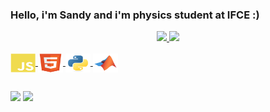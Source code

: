 ### Hello, i'm Sandy and i'm physics student at IFCE :)
<div align="center">
  <a href="https://msha.ke/iamsann/">
  <img height="120em" src="https://github-readme-stats.vercel.app/api?username=iamsann&show_icons=true&theme=radical&include_all_commits=true&count_private=true"/>
  <img height="120em" src="https://github-readme-stats.vercel.app/api/top-langs/?username=iamsann&layout=compact&langs_count=7&theme=radical"/>
</div>
<div style="display: inline_block"><br>
  <img align="center" alt="San-Js" height="30" width="40" src="https://raw.githubusercontent.com/devicons/devicon/master/icons/javascript/javascript-plain.svg">
  <img align="center" alt="San-HTML" height="30" width="40" src="https://raw.githubusercontent.com/devicons/devicon/master/icons/html5/html5-original.svg">
  <img align="center" alt="San-Python" height="30" width="40" src="https://raw.githubusercontent.com/devicons/devicon/master/icons/python/python-original.svg">
  <img align="center" alt="San-Matlab" height="30" width="40" src="https://raw.githubusercontent.com/devicons/devicon/master/icons/matlab/matlab-original.svg">

  ##
</div>
   <a href="https://instagram.com/iamsaan__" target="_blank"><img src="https://img.shields.io/badge/-Instagram-%23E4405F?style=for-the-badge&logo=instagram&logoColor=white" target="_blank"></a>
   <a href = "mailto:imsann7@gmail.com"><img src="https://img.shields.io/badge/-Gmail-%23333?style=for-the-badge&logo=gmail&logoColor=white" target="_blank"></a>
  
